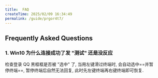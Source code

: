 ```yaml
---
title:  FAQ
createTime: 2025/02/09 16:34:49
permalink: /guide/prgor4t7/
---
```


## Frequently Asked Questions

### 1. Win10 为什么连接成功了发 "测试" 还是没反应

检查登录 QQ 黑框框是否被 "选中" 了, 当用左键滑过终端时, 会自动选中==并暂停终端==, 暂停终端后自然无法回复, 此时先左键终端再右键终端即可恢复.

